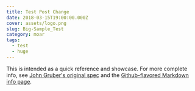 ```yaml
---
title: Test Post Change
date: 2018-03-15T19:00:00.000Z
cover: assets/logo.png
slug: Big-Sample_Test
category: moar
tags:
  - test
  - huge
---
```


This is intended as a quick reference and showcase. For more complete info, see [John Gruber's original spec](http://daringfireball.net/projects/markdown/) and the [Github-flavored Markdown info page](http://github.github.com/github-flavored-markdown/).
